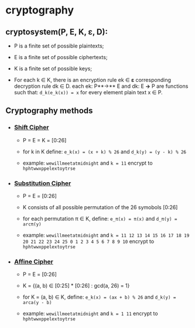 # cryptography

## cryptosystem(P, E, K, **ε**, D):

   * P is a finite set of possible plaintexts;

   * E is a finite set of possible ciphertexts;

   * K is a finite set of possible keys;

   * For each k ∈ K, there is an encryption rule  ek ∈  **ε** corresponding decryption rule  dk ∈  D. each ek: P**→** E and dk: E **→** P are functions such that: `d_k(e_k(x)) = x` for every element plain text x ∈ P.
  
 
 ## Cryptography methods
 
  * ### [Shift Cipher](https://github.com/amirrezarajabi/cryptography/blob/main/cryptography_methods/AFFINE_CIPHER.py)
 
    * P = E = K = [0:26]
 
    * for k in K define: `e_k(x) = (x + k) % 26` and `d_k(y) = (y - k) % 26`
 
    * example: `wewillmeetatmidnight` and `k = 11` encrypt to `hphtwwxppelextoytrse`

  * ### [Substitution Cipher](https://github.com/amirrezarajabi/cryptography/blob/main/cryptography_methods/SUBSTITUTION_CIPHER.py)
  
    * P = E = [0:26]
    
    * K consists of all possible permutation of the 26 symobols [0:26]

    * for each permutation π ∈ K, define: `e_π(x) = π(x)` and `d_π(y) = arcπ(y)`
    
    * example: `wewillmeetatmidnight` and `k = 11 12 13 14 15 16 17 18 19 20 21 22 23 24 25 0 1 2 3 4 5 6 7 8 9 10` encrypt to `hphtwwxppelextoytrse`
  
  * ### [Affine Cipher](https://github.com/amirrezarajabi/cryptography/blob/main/cryptography_methods/AFFINE_CIPHER.py)
  
    * P = E = [0:26]
    
    * K = {(a, b) ∈ [0:25] * [0:26] : gcd(a, 26) = 1}

    * for K = (a, b) ∈ K, define: `e_k(x) = (ax + b) % 26` and `d_k(y) = arca(y - b)`
    
    * example: `wewillmeetatmidnight` and `k = 1 11` encrypt to `hphtwwxppelextoytrse`
